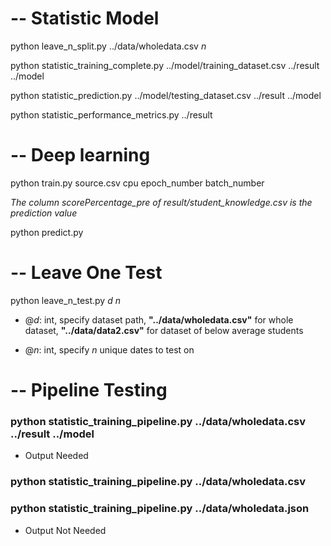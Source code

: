 # -- Statistic Model
python leave_n_split.py ../data/wholedata.csv *n*

python statistic_training_complete.py ../model/training_dataset.csv ../result ../model

python statistic_prediction.py ../model/testing_dataset.csv ../result ../model

python statistic_performance_metrics.py ../result

# -- Deep learning
python train.py source.csv cpu epoch_number batch_number

*The column scorePercentage_pre of result/student_knowledge.csv is the prediction value*

python predict.py

# -- Leave One Test
python leave_n_test.py *d* *n*

* @*d*: int, specify dataset path, **"../data/wholedata.csv"** for whole dataset, **"../data/data2.csv"** for dataset of below average students

* @*n*: int, specify *n* unique dates to test on

# -- Pipeline Testing

### python statistic_training_pipeline.py ../data/wholedata.csv ../result ../model
* Output Needed

### python statistic_training_pipeline.py ../data/wholedata.csv 
### python statistic_training_pipeline.py ../data/wholedata.json 
* Output Not Needed
